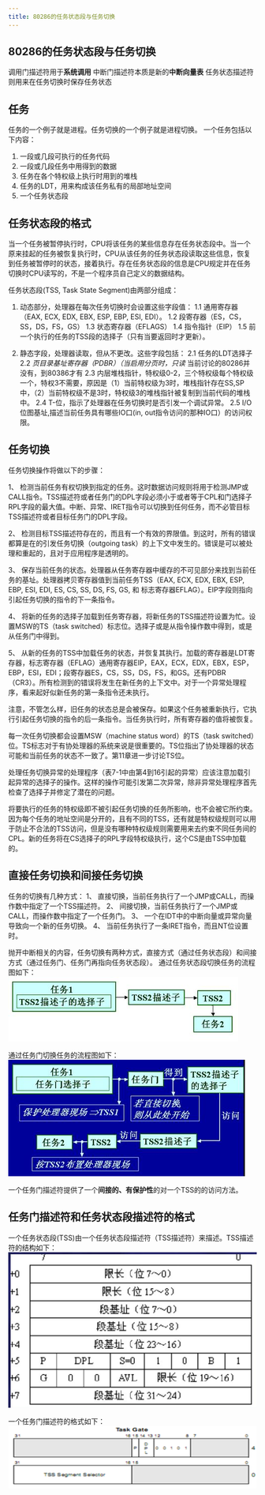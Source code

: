 ```yaml
---
title: 80286的任务状态段与任务切换
---
```

## 80286的任务状态段与任务切换

调用门描述符用于**系统调用**
中断门描述符本质是新的**中断向量表**
任务状态描述符则用来在任务切换时保存任务状态

## 任务
任务的一个例子就是进程。任务切换的一个例子就是进程切换。
一个任务包括以下内容：
1. 一段或几段可执行的任务代码
2. 一段或几段任务中用得到的数据
3. 任务在各个特权级上执行时用到的堆栈
4. 任务的LDT，用来构成该任务私有的局部地址空间
5. 一个任务状态段

## 任务状态段的格式

当一个任务被暂停执行时，CPU将该任务的某些信息存在任务状态段中。当一个原来挂起的任务被恢复执行时，CPU从该任务的任务状态段读取这些信息，恢复到任务被暂停时的状态，接着执行。存在任务状态段的信息是CPU规定并在任务切换时CPU读写的，不是一个程序员自己定义的数据结构。

任务状态段(TSS, Task State Segment)由两部分组成：

1. 动态部分，处理器在每次任务切换时会设置这些字段值：
1.1 通用寄存器（EAX, ECX, EDX, EBX, ESP, EBP, ESI, EDI）。
1.2 段寄存器（ES，CS，SS，DS，FS，GS）
1.3 状态寄存器（EFLAGS）
1.4 指令指针（EIP）
1.5 前一个执行的任务的TSS段的选择子（只有当要返回时才更新）。

2. 静态字段，处理器读取，但从不更改。这些字段包括：
    2.1 任务的LDT选择子
2.2 _页目录基址寄存器（PDBR）（当启用分页时，只读_  当前讨论的80286并没有，到80386才有
2.3 内层堆栈指针，特权级0-2，三个特权级每个特权级一个，特权3不需要，原因是（1）当前特权级为3时，堆栈指针存在SS,SP中，（2）当前特权级不是3时，特权级3的堆栈指针被复制到当前代码的堆栈中。
2.4 T-位，指示了处理器在任务切换时是否引发一个调试异常。
2.5 I/O 位图基址,描述当前任务具有哪些IO口(in, out指令访问的那种IO口）的访问权限。

## 任务切换
任务切换操作将做以下的步骤：

1、  检测当前任务有权切换到指定的任务。这时数据访问规则将用于检测JMP或CALL指令。TSS描述符或者任务门的DPL字段必须小于或者等于CPL和门选择子RPL字段的最大值。中断、异常、IRET指令可以切换到任何任务，而不必管目标TSS描述符或者目标任务门的DPL字段。

2、  检测目标TSS描述符存在的，而且有一个有效的界限值。到这时，所有的错误都算是在的引发任务切换（outgoing task）的上下文中发生的。错误是可以被处理和重起的，且对于应用程序是透明的。

3、  保存当前任务的状态。处理器从任务寄存器中缓存的不可见部分来找到当前任务的基址。处理器拷贝寄存器值到当前任务TSS（EAX, ECX, EDX, EBX, ESP, EBP, ESI, EDI, ES, CS, SS, DS, FS, GS, 和 标志寄存器EFLAG）。EIP字段则指向引起任务切换的指令的下一条指令。

4、  将新的任务的选择子加载到任务寄存器，将新任务的TSS描述符设置为忙。设置MSW的TS（task switched）标志位。选择子或是从指令操作数中得到，或是从任务门中得到。

5、  从新的任务的TSS中加载任务的状态，并恢复其执行。加载的寄存器是LDT寄存器，标志寄存器（EFLAG）通用寄存器EIP，EAX，ECX，EDX，EBX，ESP，EBP，ESI，EDI；段寄存器ES，CS，SS，DS，FS，和GS。还有PDBR（CR3）。所有检测到的错误将发生在新任务的上下文中。对于一个异常处理程序，看来起好似新任务的第一条指令还未执行。

注意，不管怎么样，旧任务的状态总是会被保存。如果这个任务被重新执行，它执行引起任务切换的指令的后一条指令。当任务执行时，所有寄存器的值将被恢复。

每一次任务切换都会设置MSW（machine status word）的TS（task switched）位。TS标志对于有协处理器的系统来说是很重要的。TS位指出了协处理器的状态可能和当前任务的状态不一致了。第11章进一步讨论TS位。

处理任务切换异常的处理程序（表7-1中由第4到16引起的异常）应该注意加载引起异常的选择子的操作。这样的操作可能引发第二次异常，除非异常处理程序首先检查了选择子并修定了潜在的问题。

将要执行的任务的特权级即不被引起任务切换的任务所影响，也不会被它所约束。因为每个任务的地址空间是分开的，且有不同的TSS，还有就是特权级规则可以用于防止不合法的TSS访问，但是没有哪种特权级规则需要用来去约束不同任务间的CPL。新的任务将在CS选择子的RPL字段特权级执行，这个CS是由TSS中加载的。

## 直接任务切换和间接任务切换

任务的切换有几种方式：
1、  直接切换，当前任务执行了一个JMP或CALL，而操作数中指定了一个TSS描述符。
2、  间接切换，当前任务执行了一个JMP或CALL，而操作数中指定了一个任务门。
3、  一个在IDT中的中断向量或异常向量导致向一个新的任务切换。
4、  当前任务执行了一条IRET指令，而且NT位设置时。

抛开中断相关的内容，任务切换有两种方式，直接方式（通过任务状态段）和间接方式（通过任务门、任务门再指向任务状态段）。
通过任务状态段切换任务的流程图如下：
![](/assets/0_12861297341vSV.jpg)

通过任务门切换任务的流程图如下：
![](/assets/0_1286129769yZDS.jpg)


一个任务门描述符提供了一个**间接的、有保护性**的对一个TSS的的访问方法。


## 任务门描述符和任务状态段描述符的格式

一个任务状态段(TSS)由一个任务状态段描述符（TSS描述符）来描述。TSS描述符的结构如下：
![](/assets/TSS_Descriptor.png)

一个任务门描述符的格式如下：
![](/assets/task_gate_descriptor.png)